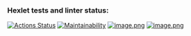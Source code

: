 ### Hexlet tests and linter status:
[![Actions Status](https://github.com/Giovaaanni99/java-project-61/actions/workflows/hexlet-check.yml/badge.svg)](https://github.com/Giovaaanni99/java-project-61/actions)
[![Maintainability](https://api.codeclimate.com/v1/badges/ead7830aa0eb670a37e6/maintainability)](https://codeclimate.com/github/Giovaaanni99/java-project-61/maintainability)
[![image.png](https://i.postimg.cc/28Gnv3sP/image.png)](https://postimg.cc/Tpyyv2Y9)
[![image.png](https://i.postimg.cc/fWgWsMSM/image.png)](https://postimg.cc/XXd6cSgP)
